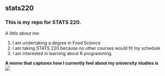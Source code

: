 ## stats220

### This is my repo for STATS 220. 

*A little about me:*

<!--- numbered lists--->
1. I am undertaking a degree in Food Science
2. I am taking STATS 220 because no other courses would fit my schedule
3. I am interested in learning about R programming 

**A meme that captures how I currently feel about my university studies is** ![](https://c.tenor.com/8druEACXtX8AAAAd/tenor.gif)
